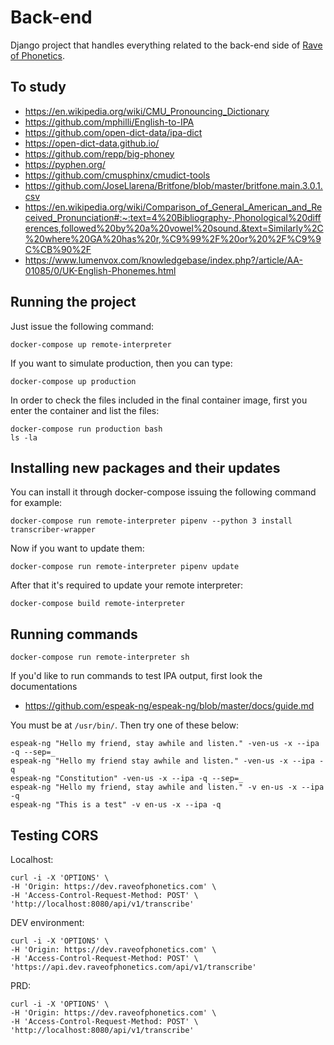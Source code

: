 # Back-end

Django project that handles everything related to the back-end side of [Rave of Phonetics](https://www.raveofphonetics.com/).

## To study

- https://en.wikipedia.org/wiki/CMU_Pronouncing_Dictionary
- https://github.com/mphilli/English-to-IPA
- https://github.com/open-dict-data/ipa-dict
- https://open-dict-data.github.io/
- https://github.com/repp/big-phoney
- https://pyphen.org/
- https://github.com/cmusphinx/cmudict-tools
- https://github.com/JoseLlarena/Britfone/blob/master/britfone.main.3.0.1.csv
- https://en.wikipedia.org/wiki/Comparison_of_General_American_and_Received_Pronunciation#:~:text=4%20Bibliography-,Phonological%20differences,followed%20by%20a%20vowel%20sound.&text=Similarly%2C%20where%20GA%20has%20r,%C9%99%2F%20or%20%2F%C9%9C%CB%90%2F
- https://www.lumenvox.com/knowledgebase/index.php?/article/AA-01085/0/UK-English-Phonemes.html

## Running the project

Just issue the following command:

    docker-compose up remote-interpreter

If you want to simulate production, then you can type:

    docker-compose up production

In order to check the files included in the final container image, first you enter the container and list the files:

    docker-compose run production bash
    ls -la

## Installing new packages and their updates

You can install it through docker-compose issuing the following command for example:

    docker-compose run remote-interpreter pipenv --python 3 install transcriber-wrapper

Now if you want to update them:

    docker-compose run remote-interpreter pipenv update

After that it's required to update your remote interpreter:

    docker-compose build remote-interpreter

## Running commands

    docker-compose run remote-interpreter sh

If you'd like to run commands to test IPA output, first look the documentations

- https://github.com/espeak-ng/espeak-ng/blob/master/docs/guide.md

You must be at `/usr/bin/`. Then try one of these below:

```
espeak-ng "Hello my friend, stay awhile and listen." -ven-us -x --ipa -q --sep=_
espeak-ng "Hello my friend stay awhile and listen." -ven-us -x --ipa -q
espeak-ng "Constitution" -ven-us -x --ipa -q --sep=_
espeak-ng "Hello my friend, stay awhile and listen." -v en-us -x --ipa -q
espeak-ng "This is a test" -v en-us -x --ipa -q
```

## Testing CORS

Localhost:

```shell
curl -i -X 'OPTIONS' \
-H 'Origin: https://dev.raveofphonetics.com' \
-H 'Access-Control-Request-Method: POST' \
'http://localhost:8080/api/v1/transcribe'
```

DEV environment:

```shell
curl -i -X 'OPTIONS' \
-H 'Origin: https://dev.raveofphonetics.com' \
-H 'Access-Control-Request-Method: POST' \
'https://api.dev.raveofphonetics.com/api/v1/transcribe'
```

PRD:

```shell
curl -i -X 'OPTIONS' \
-H 'Origin: https://dev.raveofphonetics.com' \
-H 'Access-Control-Request-Method: POST' \
'http://localhost:8080/api/v1/transcribe'
```
